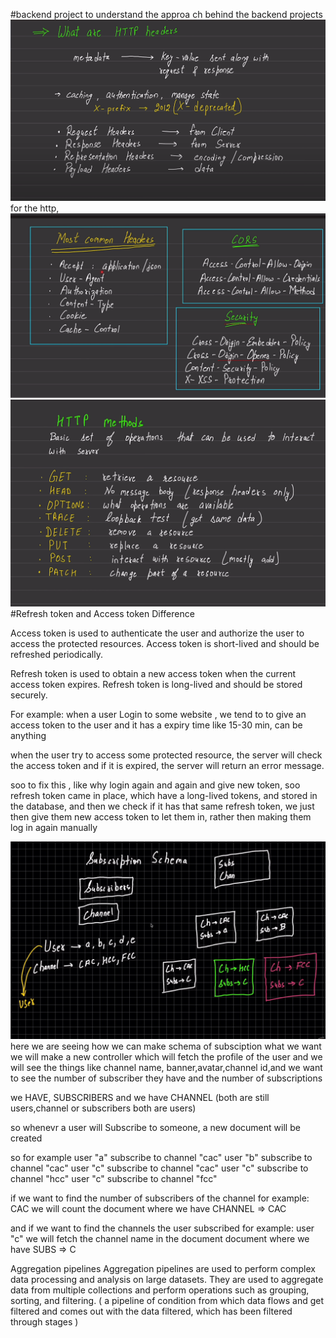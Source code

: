 #backend project to understand the approa ch behind the backend projects
![alt text](image.png) for the http,  
![alt text](image-1.png)
![alt text](image-2.png)
#Refresh token and Access token Difference

Access token is used to authenticate the user and authorize the user to access the protected resources. Access token is short-lived and should be refreshed periodically.

Refresh token is used to obtain a new access token when the current access token expires. Refresh token is long-lived and should be stored securely.

For example:
when a user Login to some website , we tend to to give an access token to the user and it has a expiry time like 15-30 min, can be anything

when the user try to access some protected resource, the server will check the access token and if it
is expired, the server will return an error message.

soo to fix this , like why login again and again and give new token,
soo refresh token came in place, which have a long-lived tokens, and stored in the database,
and then we check if it has that same refresh token, we just then give them new access token to let them in, rather then making them log in again manually


![alt text](<Screenshot 2024-08-20 145429.png>)
here we are seeing how we can make schema of subsciption 
what we want we will make a new controller which will fetch the profile of the user
and we will see the things like channel name, banner,avatar,channel id,and we want to see the 
number of subscriber they have and the number of subscriptions

we HAVE, SUBSCRIBERS and we have CHANNEL
(both are still users,channel or subscribers both are users)

so whenevr a user will Subscribe to someone, a new document will be created

so for example 
user "a" subscribe to channel "cac"
user "b" subscribe to channel "cac"
user "c" subscribe to channel "cac"
user "c" subscribe to channel "hcc"
user "c" subscribe to channel "fcc"

if we want to find the number of subscribers of the channel
for example: CAC
we will count the document where we have CHANNEL => CAC

and if we want to find the channels the user subscribed
for example: user "c"
we will fetch the channel name in the document document where we have SUBS => C

Aggregation pipelines
Aggregation pipelines are used to perform complex data processing and analysis on large datasets. They are used to aggregate data from multiple collections and perform operations such as grouping, sorting, and filtering.
( a pipeline of condition from which data flows and get filtered and comes out with the data filtered, which has been filtered through stages )